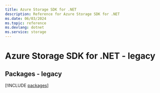 ```yaml
---
title: Azure Storage SDK for .NET
description: Reference for Azure Storage SDK for .NET
ms.date: 06/03/2024
ms.topic: reference
ms.devlang: dotnet
ms.service: storage
---
```

# Azure Storage SDK for .NET - legacy
## Packages - legacy
[!INCLUDE [packages](storage-index.md)]